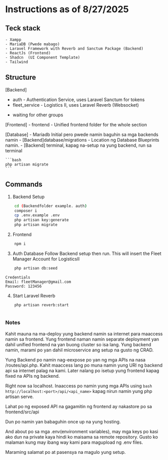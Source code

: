 # Instructions as of 8/27/2025

##  Teck stack
    - Xampp
    - MariaDB (Pwede mabago)
    - Laravel Framework with Reverb and Sanctum Package (Backend)
    - ReactJs (Frontend)
    - Shadcn  (UI Component Template)
    - Tailwind

##  Structure
[Backend]
- auth          - Authentication Service, uses Laravel Sanctum for tokens
- fleet_service - Logistics II, uses Laravel Reverb (Websocket)

* waiting for other groups

[Frontend]
    - frontend      - Unified frontend folder for the whole section

[Database]
    - Mariadb Initial pero pwede namin baguhin sa mga backends namin
    - [Backend]database/migrations - Location ng Database Blueprints namin.
    - [Backend] terminal, kapag na-setup na yung backend, run sa terminal

    ```bash
    php artisan migrate
    ```

##  Commands
1. Backend Setup
```bash
    cd (Backendfolder example. auth)
    composer i
    cp .env.example .env
    php artisan key:generate
    php artisan migrate
```

2. Frontend
```bash
    npm i
```
3. Auth Database
    Follow Backend setup then run. This will insert the Fleet Manager Account for LogisticsII
```bash
    php artisan db:seed
```
    Credentials
    Email: fleetManager@gmail.com
    Password: 123456

4. Start Laravel Reverb

```bash
    php artisan reverb:start
    
```

### Notes
Kahit mauna na ma-deploy yung backend namin sa internet para maaccess namin sa frontend. Yung frontend naman namin separate deployment yan dahil unified frontend na yan buong cluster so isa lang. Yung backend namin, marami po yan dahil microservice ang setup na gusto ng CRAD.

Yung Backend po namin nag-eexpose po yan ng mga APIs na nasa /routes/api.php. Kahit maaccess lang po muna namin yung URI ng backend api sa internet palag na kami. Later nalang po isetup yung frontend kapag fixed na APIs ng backend.

Right now sa localhost. Inaaccess po namin yung mga APIs using ```bash http://localhost:<port>/api/<api_name>``` kapag nirun namin yung php artisan serve. 

Lahat po ng exposed API na gagamitin ng frontend ay nakastore po sa frontend/src/api

Dun po namin yan babaguhin once up na yung hosting.

And about po sa mga .env(environment variables), may mga keys po kasi ako dun na private kaya hindi ko maisama sa remote repository. Gusto ko malaman kung may ibang way kami para magupload ng .env files.

Maraming salamat po at pasensya na magulo yung setup.




        


        